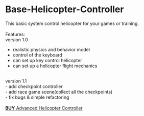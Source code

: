 # Base-Helicopter-Controller
This basic system control helicopter for your games or training.<br> 
<br> 
Features:<br> 
version 1.0<br> 
- realistic physics and behavior model <br> 
- control of the keyboard<br> 
- can set up key control helicopter<br> 
- can set up a helicopter flight mechanics<br>

<br> 
version 1.1<br> 
- add checkpoint controller<br>
- add race game scene(collect all the checkpoints)<br>
- fix bugs & simple refactoring <br>
<br>
<a href = "http://u3d.as/nxa"><strong> BUY</strong> Advanced Helicopter Controller</a>
<br>

